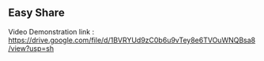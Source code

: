 <h2>Easy Share</h2>

Video Demonstration link : https://drive.google.com/file/d/1BVRYUd9zC0b6u9vTey8e6TVOuWNQBsa8/view?usp=sh
